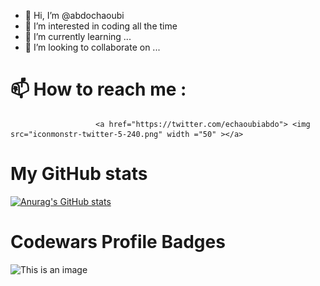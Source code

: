 - 👋 Hi, I’m @abdochaoubi
- 👀 I’m interested in coding all the time 
- 🌱 I’m currently learning ...
- 💞️ I’m looking to collaborate on ...
# 📫 How to reach me :
                       <a href="https://twitter.com/echaoubiabdo"> <img src="iconmonstr-twitter-5-240.png" width ="50" ></a>
# My GitHub stats
 [![Anurag's GitHub stats](https://github-readme-stats.vercel.app/api?username=abdochaoubi)](https://github.com/anuraghazra/github-readme-stats) 
#  Codewars Profile Badges
  ![This is an image](https://www.codewars.com/users/abdochaoubi/badges/large)

